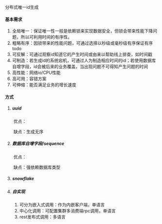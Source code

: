 分布式唯一id生成

#### 基本需求

1. 全局唯一：保证唯一性一般是依赖锁来实现数据安全，但锁会带来性能下降问题，所以可利用时间的有序性。
2. 粗略有序：因锁带来的性能问题，可通过选择以秒级或毫秒级有序保证有序 todo
3. 可反解：可通过观察id知道它的产生时间或由来以帮助线上排查，如时间戳
4. 可制造：若生成id的系统宕机，可通过人为制造相应时间的id；若使用数据库自增字段，id会被后来的业务覆盖，当出现问题不可得知产生问题的时间
5. 高性能：网络io/CPU性能
6. 高可用：容错方案
7. 可伸缩：能否满足业务的增长速度

#### 方式

1. ##### uuid

   ​	优点：

   ​	缺点：生成无序

2. ##### 数据库自增字段/sequence

   ​	优点：

   ​	缺点：强依赖数据库类型

3. ##### snowflake

4. ##### 自实现

   1. 可分为嵌入式调用：作为内嵌客户端，单语言
   2. 中心化调用：可配置集群多消费端rpc调用，单语言
   3. rest发布式调用：多语言